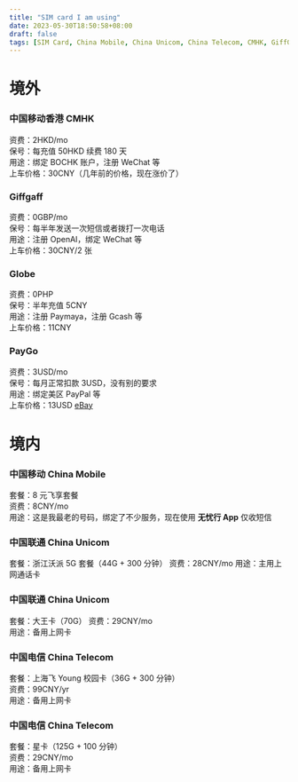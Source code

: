 ```yaml
---
title: "SIM card I am using"
date: 2023-05-30T18:50:58+08:00
draft: false
tags: [SIM Card, China Mobile, China Unicom, China Telecom, CMHK, GiffGaff, Ultra Mobile, PayGo, Globe]
---
```


# 境外
### 中国移动香港 CMHK
资费：2HKD/mo  
保号：每充值 50HKD 续费 180 天  
用途：绑定 BOCHK 账户，注册 WeChat 等  
上车价格：30CNY（几年前的价格，现在涨价了）  

### Giffgaff
资费：0GBP/mo  
保号：每半年发送一次短信或者拨打一次电话  
用途：注册 OpenAI，绑定 WeChat 等  
上车价格：30CNY/2 张  

### Globe
资费：0PHP  
保号：半年充值 5CNY  
用途：注册 Paymaya，注册 Gcash 等  
上车价格：11CNY  

### PayGo
资费：3USD/mo  
保号：每月正常扣款 3USD，没有别的要求  
用途：绑定美区 PayPal 等  
上车价格：13USD  [eBay](https://www.ebay.com/itm/285112988423?mkcid=16&mkevt=1&mkrid=711-127632-2357-0&ssspo=gHfqfctQT8S&sssrc=2349624&ssuid=dcrueftqrgg&var=&widget_ver=artemis&media=COPY)  


# 境内
### 中国移动 China Mobile
套餐：8 元飞享套餐  
资费：8CNY/mo  
用途：这是我最老的号码，绑定了不少服务，现在使用 **无忧行 App** 仅收短信  

### 中国联通 China Unicom
套餐：浙江沃派 5G 套餐（44G + 300 分钟）
资费：28CNY/mo
用途：主用上网通话卡

### 中国联通 China Unicom
套餐：大王卡（70G） 
资费：29CNY/mo  
用途：备用上网卡  

### 中国电信 China Telecom
套餐：上海飞 Young 校园卡（36G + 300 分钟）  
资费：99CNY/yr  
用途：备用上网卡  

### 中国电信 China Telecom
套餐：星卡（125G + 100 分钟）  
资费：29CNY/mo  
用途：备用上网卡  